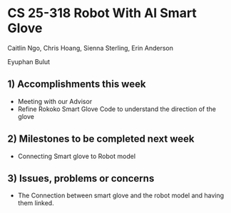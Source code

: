 # CS 25-318 Robot With AI Smart Glove

Caitlin Ngo, Chris Hoang, Sienna Sterling, Erin Anderson

Eyuphan Bulut

## 1) Accomplishments this week ##
   - Meeting with our Advisor
   - Refine Rokoko Smart Glove Code to understand the direction of the glove

## 2) Milestones to be completed next week ##
   - Connecting Smart glove to Robot model

## 3) Issues, problems or concerns ##
   - The Connection between smart glove and the robot model and having them linked. 